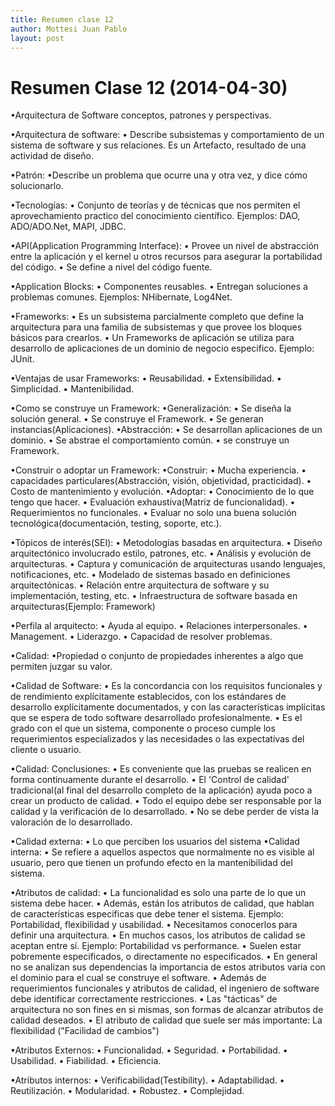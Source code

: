 ```yaml
---
title: Resumen clase 12
author: Mottesi Juan Pablo
layout: post
---
```


Resumen Clase 12 (2014-04-30)
===============

•Arquitectura de Software conceptos, patrones y perspectivas.

•Arquitectura de software:
	• Describe subsistemas y comportamiento de un sistema de software y sus relaciones. Es un Artefacto, resultado de una actividad de diseño.
	
•Patrón:
	•Describe un problema que ocurre una y otra vez, y dice cómo solucionarlo.
	
•Tecnologías:
	• Conjunto de teorías y de técnicas que nos permiten el aprovechamiento practico del conocimiento científico.
	  Ejemplos: DAO, ADO/ADO.Net, MAPI, JDBC.
	  
•API(Application Programming Interface):
	• Provee un nivel de abstracción entre la aplicación y el kernel u otros recursos para asegurar la portabilidad del código.
	• Se define a nivel del código fuente.

•Application Blocks:
	• Componentes reusables.
	• Entregan soluciones a problemas comunes.
	Ejemplos: NHibernate, Log4Net.
	
•Frameworks:
	• Es un subsistema parcialmente completo que define la arquitectura para una familia de subsistemas y que provee los bloques básicos para crearlos.
	• Un Frameworks de aplicación se utiliza para desarrollo de aplicaciones de un dominio de negocio especifico.
	Ejemplo: JUnit.
	
•Ventajas de usar Frameworks:
	• Reusabilidad.
	• Extensibilidad.
	• Simplicidad.
	• Mantenibilidad.
	
•Como se construye un Framework:
	•Generalización:
		• Se diseña la solución general.
		• Se construye el Framework.
		• Se generan instancias(Aplicaciones).
	•Abstracción:
		• Se desarrollan aplicaciones de un dominio.
		• Se abstrae el comportamiento común.
		• se construye un Framework.
		
•Construir o adoptar un Framework:
	•Construir:
		• Mucha experiencia.
		• capacidades particulares(Abstracción, visión, objetividad, practicidad).
		• Costo de mantenimiento y evolución.
	•Adoptar:
		• Conocimiento de lo que tengo que hacer.
		• Evaluación exhaustiva(Matriz de funcionalidad).
		• Requerimientos no funcionales.
		• Evaluar no solo una buena solución tecnológica(documentación, testing, soporte, etc.).

•Tópicos de interés(SEI):
	• Metodologías basadas en arquitectura.
	• Diseño arquitectónico involucrado estilo, patrones, etc.
	• Análisis y evolución de arquitecturas.
	• Captura y comunicación de arquitecturas usando lenguajes, notificaciones, etc.
	• Modelado de sistemas basado en definiciones arquitectónicas.
	• Relación entre arquitectura de software y su implementación, testing, etc.
	• Infraestructura de software basada en arquitecturas(Ejemplo: Framework)
	
•Perfila al arquitecto:
	• Ayuda al equipo.
	• Relaciones interpersonales.
	• Management.
	• Liderazgo.
	• Capacidad de resolver problemas.
		
•Calidad:
	•Propiedad o conjunto de propiedades inherentes a algo que permiten juzgar su valor.

•Calidad de Software:
	• Es la concordancia con los requisitos funcionales y de rendimiento explícitamente establecidos, con los estándares de desarrollo explícitamente documentados, y con las características implícitas que se espera de todo software desarrollado profesionalmente.
	• Es el grado con el que un sistema, componente o proceso cumple los requerimientos especializados y las necesidades o las expectativas del cliente o usuario.

•Calidad: Conclusiones:
	• Es conveniente que las pruebas se realicen en forma continuamente durante el desarrollo.
	• El 'Control de calidad' tradicional(al final del desarrollo completo de la aplicación) ayuda poco a crear un producto de calidad.
	• Todo el equipo debe ser responsable por la calidad y la verificación de lo desarrollado.
	• No se debe perder de vista la valoración de lo desarrollado.
	
•Calidad externa:
	• Lo que perciben los usuarios del sistema
•Calidad interna:
	• Se refiere a aquellos aspectos que normalmente no es visible al usuario, pero que tienen un profundo efecto en la mantenibilidad del sistema.
			
•Atributos de calidad:
	• La funcionalidad es solo una parte de lo que un sistema debe hacer.
	• Además, están los atributos de calidad, que hablan de características especificas que debe tener el sistema.
	Ejemplo: Portabilidad, flexibilidad y usabilidad.
	• Necesitamos conocerlos para definir una arquitectura.
	• En muchos casos, los atributos de calidad se aceptan entre sí.
	Ejemplo: Portabilidad vs performance.
	• Suelen estar pobremente especificados, o directamente no especificados.
	• En general no se analizan sus dependencias la importancia de estos atributos varia con el dominio para el cual se construye el software.
	• Además de requerimientos funcionales y atributos de calidad, el ingeniero de software debe identificar correctamente restricciones.
	• Las "tácticas" de arquitectura no son fines en si mismas, son formas de alcanzar atributos de calidad deseados.
	• El atributo de calidad que suele ser más importante: La flexibilidad ("Facilidad de cambios")

•Atributos Externos:
	• Funcionalidad.
	• Seguridad.
	• Portabilidad.
	• Usabilidad.
	• Fiabilidad.
	• Eficiencia.

•Atributos internos:
	• Verificabilidad(Testibility).
	• Adaptabilidad.
	• Reutilización.
	• Modularidad.
	• Robustez.
	• Complejidad.



